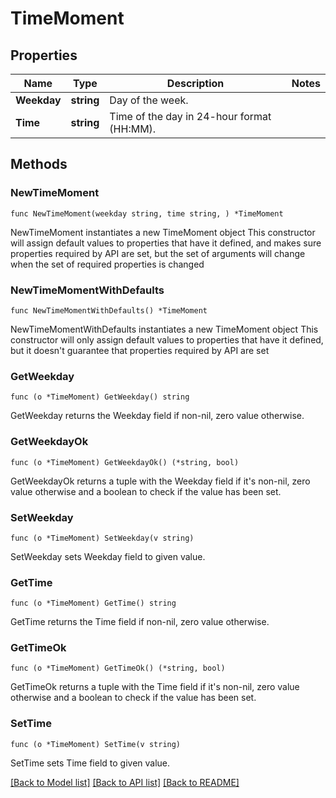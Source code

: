 # TimeMoment

## Properties

Name | Type | Description | Notes
------------ | ------------- | ------------- | -------------
**Weekday** | **string** | Day of the week. | 
**Time** | **string** | Time of the day in 24-hour format (HH:MM). | 

## Methods

### NewTimeMoment

`func NewTimeMoment(weekday string, time string, ) *TimeMoment`

NewTimeMoment instantiates a new TimeMoment object
This constructor will assign default values to properties that have it defined,
and makes sure properties required by API are set, but the set of arguments
will change when the set of required properties is changed

### NewTimeMomentWithDefaults

`func NewTimeMomentWithDefaults() *TimeMoment`

NewTimeMomentWithDefaults instantiates a new TimeMoment object
This constructor will only assign default values to properties that have it defined,
but it doesn't guarantee that properties required by API are set

### GetWeekday

`func (o *TimeMoment) GetWeekday() string`

GetWeekday returns the Weekday field if non-nil, zero value otherwise.

### GetWeekdayOk

`func (o *TimeMoment) GetWeekdayOk() (*string, bool)`

GetWeekdayOk returns a tuple with the Weekday field if it's non-nil, zero value otherwise
and a boolean to check if the value has been set.

### SetWeekday

`func (o *TimeMoment) SetWeekday(v string)`

SetWeekday sets Weekday field to given value.


### GetTime

`func (o *TimeMoment) GetTime() string`

GetTime returns the Time field if non-nil, zero value otherwise.

### GetTimeOk

`func (o *TimeMoment) GetTimeOk() (*string, bool)`

GetTimeOk returns a tuple with the Time field if it's non-nil, zero value otherwise
and a boolean to check if the value has been set.

### SetTime

`func (o *TimeMoment) SetTime(v string)`

SetTime sets Time field to given value.



[[Back to Model list]](../README.md#documentation-for-models) [[Back to API list]](../README.md#documentation-for-api-endpoints) [[Back to README]](../README.md)


